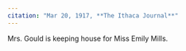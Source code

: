 ```yaml
---
citation: "Mar 20, 1917, **The Ithaca Journal**"
---
```

Mrs. Gould is keeping house for Miss Emily Mills.